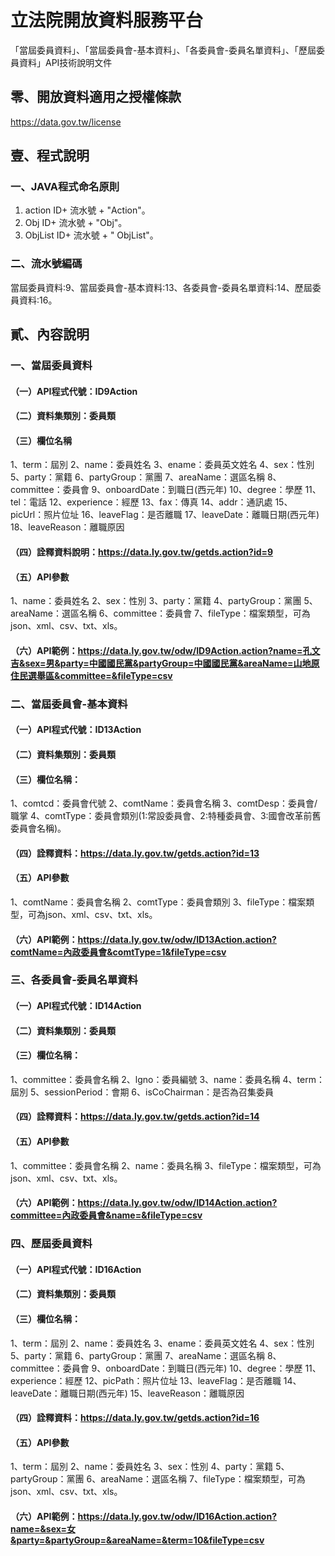 # 立法院開放資料服務平台
「當屆委員資料」、「當屆委員會-基本資料」、「各委員會-委員名單資料」、「歷屆委員資料」API技術說明文件
## 零、開放資料適用之授權條款
https://data.gov.tw/license
## 壹、程式說明
### 一、JAVA程式命名原則
1.	action
ID+ 流水號 + "Action"。
2.	Obj
ID+ 流水號 + "Obj"。
3.	ObjList
ID+ 流水號 + " ObjList"。
### 二、流水號編碼
當屆委員資料:9、當屆委員會-基本資料:13、各委員會-委員名單資料:14、歷屆委員資料:16。

## 貳、內容說明
### 一、當屆委員資料
#### （一）API程式代號：ID9Action
#### （二）資料集類別：委員類
#### （三）欄位名稱
1、term：屆別
2、name：委員姓名
3、ename：委員英文姓名
4、sex：性別
5、party：黨籍
6、partyGroup：黨團
7、areaName：選區名稱
8、committee：委員會
9、onboardDate：到職日(西元年)
10、degree：學歷
11、tel：電話
12、experience：經歷
13、fax：傳真
14、addr：通訊處
15、picUrl：照片位址
16、leaveFlag：是否離職
17、leaveDate：離職日期(西元年)
18、leaveReason：離職原因
#### （四）詮釋資料說明：https://data.ly.gov.tw/getds.action?id=9
#### （五）API參數
1、name：委員姓名
2、sex：性別
3、party：黨籍
4、partyGroup：黨團
5、areaName：選區名稱
6、committee：委員會
7、fileType：檔案類型，可為json、xml、csv、txt、xls。
#### （六）API範例：https://data.ly.gov.tw/odw/ID9Action.action?name=孔文吉&sex=男&party=中國國民黨&partyGroup=中國國民黨&areaName=山地原住民選舉區&committee=&fileType=csv

### 二、當屆委員會-基本資料
#### （一）API程式代號：ID13Action
#### （二）資料集類別：委員類
#### （三）欄位名稱：
1、comtcd：委員會代號
2、comtName：委員會名稱
3、comtDesp：委員會/職掌
4、comtType：委員會類別(1:常設委員會、2:特種委員會、3:國會改革前舊委員會名稱)。
#### （四）詮釋資料：https://data.ly.gov.tw/getds.action?id=13
#### （五）API參數
1、comtName：委員會名稱
2、comtType：委員會類別
3、fileType：檔案類型，可為json、xml、csv、txt、xls。
#### （六）API範例：https://data.ly.gov.tw/odw/ID13Action.action?comtName=內政委員會&comtType=1&fileType=csv

### 三、各委員會-委員名單資料
#### （一）API程式代號：ID14Action
#### （二）資料集類別：委員類
#### （三）欄位名稱：
1、committee：委員會名稱
2、lgno：委員編號
3、name：委員名稱
4、term：屆別
5、sessionPeriod：會期
6、isCoChairman：是否為召集委員
#### （四）詮釋資料：https://data.ly.gov.tw/getds.action?id=14
#### （五）API參數
1、committee：委員會名稱
2、name：委員名稱
3、fileType：檔案類型，可為json、xml、csv、txt、xls。
#### （六）API範例：https://data.ly.gov.tw/odw/ID14Action.action?committee=內政委員會&name=&fileType=csv

### 四、歷屆委員資料
#### （一）API程式代號：ID16Action
#### （二）資料集類別：委員類
#### （三）欄位名稱：
1、term：屆別
2、name：委員姓名
3、ename：委員英文姓名
4、sex：性別
5、party：黨籍
6、partyGroup：黨團
7、areaName：選區名稱
8、committee：委員會
9、onboardDate：到職日(西元年)
10、degree：學歷
11、experience：經歷
12、picPath：照片位址
13、leaveFlag：是否離職
14、leaveDate：離職日期(西元年)
15、leaveReason：離職原因
#### （四）詮釋資料：https://data.ly.gov.tw/getds.action?id=16
#### （五）API參數
1、term：屆別
2、name：委員姓名
3、sex：性別
4、party：黨籍
5、partyGroup：黨團
6、areaName：選區名稱
7、fileType：檔案類型，可為json、xml、csv、txt、xls。
#### （六）API範例：https://data.ly.gov.tw/odw/ID16Action.action?name=&sex=女&party=&partyGroup=&areaName=&term=10&fileType=csv
